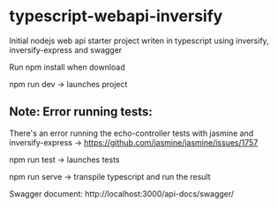 # typescript-webapi-inversify
Initial nodejs web api starter project writen in typescript using inversify, inversify-express and swagger

Run npm install when download

npm run dev -> launches project

## Note: Error running tests:
There's an error running the echo-controller tests with jasmine and inversify-express -> https://github.com/jasmine/jasmine/issues/1757

npm run test -> launches tests



npm run serve -> transpile typescript and run the result

Swagger document: http://localhost:3000/api-docs/swagger/

